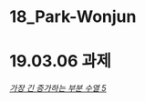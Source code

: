 # 18_Park-Wonjun

# 19.03.06 과제
<em><a href="https://github.com/Aaaaiiiiiee/AlgorithmPractice/blob/master/2019.03.06/%EA%B0%80%EC%9E%A5%20%EA%B8%B4%20%EC%A6%9D%EA%B0%80%ED%95%98%EB%8A%94%20%EB%B6%80%EB%B6%84%20%EC%88%98%EC%97%B4%205.cpp">가장 긴 증가하는 부분 수열 5</a></em>
